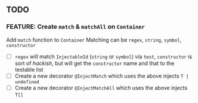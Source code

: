 ## TODO


### FEATURE: Create `match` & `matchAll` on `Container`

Add `match` function to `Container`
Matching can be `regex`, `string`, `symbol`, `constructor`

- [ ] `regex` will match `InjectableId` (`string` or `symbol`) via `test`,
  `constructor` is sort of *hackish*, but will get the `constructor` name
  and that to the testable list
- [ ] Create a new decorator `@InjectMatch` which uses the above
  injects `T | undefined`
- [ ] Create a new decorator `@InjectMatchAll` which uses the above
  injects `T[]`
